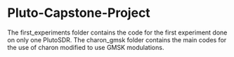 # Pluto-Capstone-Project
The first_experiments folder contains the code for the first experiment done on only one PlutoSDR. The charon_gmsk folder contains the main codes for the use of charon modified to use GMSK modulations.
